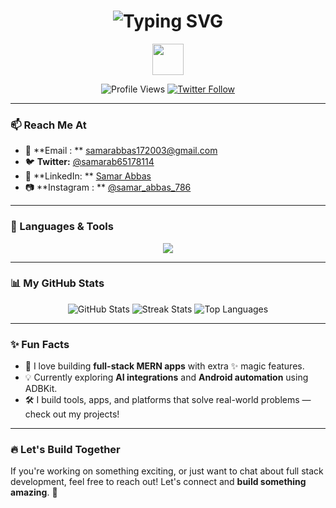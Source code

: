 <h1 align="center">
  <img src="https://readme-typing-svg.demolab.com?font=Fira+Code&duration=3000&pause=1000&color=F7F7F7&center=true&vCenter=true&width=435&lines=Hi+%F0%9F%91%8B%2C+I'm+Samar+Abbas;A+FULL+STACK+Developer+from+India;I+%E2%9D%A4%EF%B8%8F+to+build+cool+projects!" alt="Typing SVG" />
</h1>

<p align="center">
  <img src="https://media.giphy.com/media/hvRJCLFzcasrR4ia7z/giphy.gif" width="50"/>
</p>

<p align="center">
  <img src="https://komarev.com/ghpvc/?username=samar-abbas-786&label=Profile+Views&color=brightgreen" alt="Profile Views" />
  <a href="https://twitter.com/samarab65178114"><img src="https://img.shields.io/twitter/follow/samarab65178114?label=Follow&style=social" alt="Twitter Follow" /></a>
</p>

---

### 📫 Reach Me At
- 📧 **Email : ** samarabbas172003@gmail.com  
- 🐦 **Twitter:** [@samarab65178114](https://twitter.com/samarab65178114)  
- 💼 **LinkedIn: ** [Samar Abbas](https://linkedin.com/in/samar-abbas-a1ab4625a)  
- 📷 **Instagram : ** [@samar_abbas_786](https://instagram.com/samar_abbas_786)

---

### 🔧 Languages & Tools
<p align="center">
  <img src="https://skillicons.dev/icons?i=html,css,js,react,next,nodejs,express,mongodb,mysql,java,cpp,python,git,docker,figma,postman,tailwind,graphql,opencv,redis,bootstrap,jest" />
</p>

---

### 📊 My GitHub Stats

<p align="center">
  <img src="https://github-readme-stats.vercel.app/api?username=samar-abbas-786&show_icons=true&theme=radical" alt="GitHub Stats" />
  <img src="https://github-readme-streak-stats.herokuapp.com/?user=samar-abbas-786&theme=radical" alt="Streak Stats" />
  <img src="https://github-readme-stats.vercel.app/api/top-langs/?username=samar-abbas-786&layout=compact&theme=radical" alt="Top Languages" />
</p>

---

### ✨ Fun Facts
- 🚀 I love building **full-stack MERN apps** with extra ✨ magic features.
- 💡 Currently exploring **AI integrations** and **Android automation** using ADBKit.
- 🛠️ I build tools, apps, and platforms that solve real-world problems — check out my projects!

---

### 🔥 Let's Build Together
If you're working on something exciting, or just want to chat about full stack development, feel free to reach out! Let's connect and **build something amazing**. 🚀  
